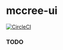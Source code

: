 # mccree-ui

[![CircleCI](https://circleci.com/gh/bingzhe/React-UI-Wheel.svg?style=svg)](https://circleci.com/gh/bingzhe/React-UI-Wheel)

### TODO